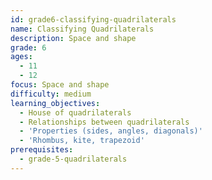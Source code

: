 ```yaml
---
id: grade6-classifying-quadrilaterals
name: Classifying Quadrilaterals
description: Space and shape
grade: 6
ages:
  - 11
  - 12
focus: Space and shape
difficulty: medium
learning_objectives:
  - House of quadrilaterals
  - Relationships between quadrilaterals
  - 'Properties (sides, angles, diagonals)'
  - 'Rhombus, kite, trapezoid'
prerequisites:
  - grade-5-quadrilaterals
---
```

